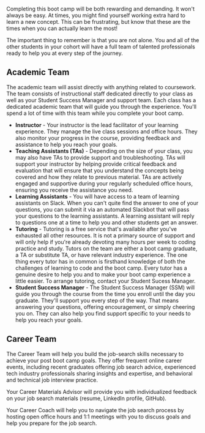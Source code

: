<img style="display: none;" src="https://static.bc-edx.com/data/prework/m1/img/banner.jpg" alt="lesson banner" />

Completing this boot camp will be both rewarding and demanding. It won't always be easy. At times, you might find yourself working extra hard to learn a new concept. This can be frustrating, but know that these are the times when you can actually learn the most!

The important thing to remember is that you are not alone. You and all of the other students in your cohort will have a full team of talented professionals ready to help you at every step of the journey.

## Academic Team

The academic team will assist directly with anything related to coursework. The team consists of instructional staff dedicated directly to your class as well as your Student Success Manager and support team. Each class has a dedicated academic team that will guide you through the experience. You'll spend a lot of time with this team while you complete your boot camp.

*   **Instructor** - Your instructor is the lead facilitator of your learning experience. They manage the live class sessions and office hours. They also monitor your progress in the course, providing feedback and assistance to help you reach your goals.
*   **Teaching Assistants (TAs)** - Depending on the size of your class, you may also have TAs to provide support and troubleshooting. TAs will support your instructor by helping provide critical feedback and evaluation that will ensure that you understand the concepts being covered and how they relate to previous material. TAs are actively engaged and supportive during your regularly scheduled office hours, ensuring you receive the assistance you need.
*   **Learning Assistants** - You will have access to a team of learning assistants on Slack. When you can't quite find the answer to one of your questions, you can submit it via an automated Slackbot that will pass your questions to the learning assistants. A learning assistant will reply to questions one at a time to help you and other students get an answer.
*   **Tutoring** - Tutoring is a free service that's available after you've exhausted all other resources. It is not a primary source of support and will only help if you're already devoting many hours per week to coding practice and study. Tutors on the team are either a boot camp graduate, a TA or substitute TA, or have relevant industry experience. The one thing every tutor has in common is firsthand knowledge of both the challenges of learning to code and the boot camp. Every tutor has a genuine desire to help you and to make your boot camp experience a little easier. To arrange tutoring, contact your Student Sucess Manager.
*   **Student Success Manager** - The Student Success Manager (SSM) will guide you through the course from the time you enroll until the day you graduate. They'll support you every step of the way. That means answering your questions, offering encouragement, or simply cheering you on. They can also help you find support specific to your needs to help you reach your goals.

## Career Team

The Career Team will help you build the job-search skills necessary to achieve your post boot camp goals. They offer frequent online career events, including recent graduates offering job search advice, experienced tech industry professionals sharing insights and expertise, and behavioral and technical job interview practice.

Your Career Materials Advisor will provide you with individualized feedback on your job search materials (resume, LinkedIn profile, GitHub).

Your Career Coach will help you to navigate the job search process by hosting open office hours and 1:1 meetings with you to discuss goals and help you prepare for the job search.